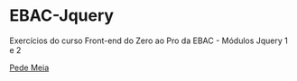 # EBAC-Jquery
Exercícios do curso Front-end do Zero ao Pro da EBAC - Módulos Jquery 1 e 2

[Pede Meia](https://debvidmon.github.io/EBAC-Jquery/)
